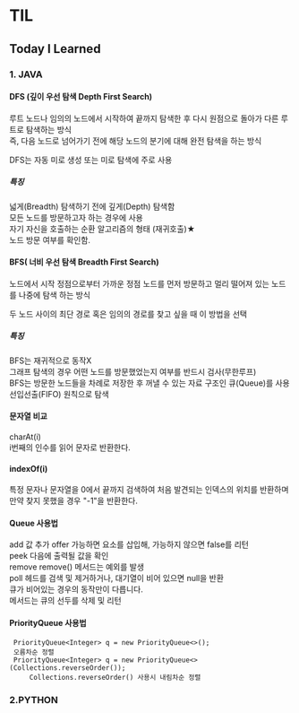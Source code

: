 # TIL
## Today I Learned 
  ### 1. JAVA
  
  
  #### DFS (깊이 우선 탐색 Depth First Search)     
  루트 노드나 임의의 노드에서 시작하여 끝까지 탐색한 후 다시 원점으로 돌아가 다른 루트로 탐색하는 방식     
  즉, 다음 노드로 넘어가기 전에 해당 노드의 분기에 대해 완전 탐색을 하는 방식     

  DFS는 자동 미로 생성 또는 미로 탐색에 주로 사용
  
  ##### 특징

  넓게(Breadth) 탐색하기 전에 깊게(Depth) 탐색함     
  모든 노드를 방문하고자 하는 경우에 사용     
  자기 자신을 호출하는 순환 알고리즘의 형태 (재귀호출)★     
  노드 방문 여부를 확인함.     
  
  #### BFS( 너비 우선 탐색 Breadth First Search)
  노드에서 시작 정점으로부터 가까운 정점 노드를 먼저 방문하고 멀리 떨어져 있는 노드를 나중에 탐색 하는 방식     
      
  두 노드 사이의 최단 경로 혹은 임의의 경로를 찾고 싶을 때 이 방법을 선택     
  
  ##### 특징
  BFS는 재귀적으로 동작X          
  그래프 탐색의 경우 어떤 노드를 방문했었는지 여부를 반드시 검사(무한루프)     
  BFS는 방문한 노드들을 차례로 저장한 후 꺼낼 수 있는 자료 구조인 큐(Queue)를 사용     
  선입선출(FIFO) 원칙으로 탐색          

  
  #### 문자열 비교     
  charAt(i)    
  i번째의 인수를 읽어 문자로 반환한다.
  
 #### indexOf(i)    
  특정 문자나 문자열을 0에서 끝까지 검색하여 처음 발견되는 인덱스의 위치를 반환하며
  만약 찾지 못했을 경우 "-1"을 반환한다.

####  Queue 사용법
   add 		값 추가 
	 offer	가능하면 요소를 삽입해, 가능하지 않으면 false를 리턴     
	 peek 	다음에 출력될 값을 확인     
	 remove	remove() 메서드는 예외를 발생     
	 poll 	헤드를 검색 및 제거하거나, 대기열이 비어 있으면 null을 반환     
	  큐가 비어있는 경우의 동작만이 다릅니다.      
	  메서드는 큐의 선두를 삭제 및 리턴     
    
####  PriorityQueue 사용법     
     PriorityQueue<Integer> q = new PriorityQueue<>();     
     오름차순 정렬     
     PriorityQueue<Integer> q = new PriorityQueue<>(Collections.reverseOrder());     
		 Collections.reverseOrder() 사용시 내림차순 정렬     
  
  
  
  
  
  
  
  
  
   ### 2.PYTHON
  


